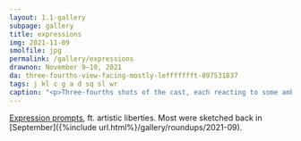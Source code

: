 ```yaml
---
layout: 1.1-gallery
subpage: gallery
title: expressions
img: 2021-11-09
smolfile: jpg
permalink: /gallery/expressions
drawnon: November 9–10, 2021
da: three-fourths-view-facing-mostly-leffffffft-897531837
tags: j kl c g a d sq sl wr
caption: "<p>Three-fourths shots of the cast, each reacting to some ambiguous offscreen thing, based on the prompts linked below.</p>"
---
```

<a href="https://twitter.com/MagicalPouch/status/1245564900329443328" class="ext">Expression prompts</a>, ft. artistic liberties. Most were sketched back in [September]({%include url.html%}/gallery/roundups/2021-09).